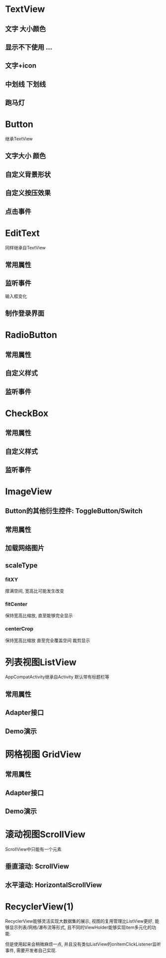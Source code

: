 # TextView

## 文字 大小颜色

## 显示不下使用 ...

## 文字+icon

## 中划线 下划线

## 跑马灯

# Button
继承TextView

## 文字大小 颜色

## 自定义背景形状

## 自定义按压效果

## 点击事件

# EditText
同样继承自TextView

## 常用属性

## 监听事件
输入框变化
## 制作登录界面

# RadioButton

## 常用属性

## 自定义样式

## 监听事件

# CheckBox

## 常用属性

## 自定义样式

## 监听事件

# ImageView

## Button的其他衍生控件: ToggleButton/Switch

## 常用属性

## 加载网络图片

## scaleType

### fitXY
撑满空间, 宽高比可能发生改变

### fitCenter
保持宽高比缩放, 直至能够完全显示

### centerCrop
保持宽高比缩放 直至完全覆盖空间 裁剪显示

# 列表视图ListView
AppCompatActivity继承自Activity 默认带有标题栏等
## 常用属性

## Adapter接口

## Demo演示

# 网格视图 GridView

## 常用属性

## Adapter接口

## Demo演示

# 滚动视图ScrollView

ScrollView中只能有一个元素

## 垂直滚动: ScrollView

## 水平滚动: HorizontalScrollView

# RecyclerView(1)

RecyclerView能够灵活实现大数据集的展示, 视图的复用管理比ListView更好, 能够显示列表/网格/瀑布流等形式, 且不同的ViewHolder能够实现item多元化的功能.

但是使用起来会稍微麻烦一点, 并且没有类似ListView的onItemClickListener监听事件, 需要开发者自己实现.

